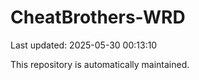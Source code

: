# CheatBrothers-WRD

Last updated: 2025-05-30 00:13:10

This repository is automatically maintained.
